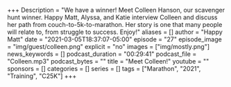 +++
Description = "We have a winner! Meet Colleen Hanson, our scavenger hunt winner. Happy Matt, Alyssa, and Katie interview Colleen and discuss her path from couch-to-5k-to-marathon. Her story is one that many people will relate to, from struggle to success. Enjoy!"
aliases = []
author = "Happy Matt"
date = "2021-03-05T18:37:07-05:00"
episode = "27"
episode_image = "img/guest/colleen.png"
explicit = "no"
images = ["img/mostly.png"]
news_keywords = []
podcast_duration = "00:29:41"
podcast_file = "Colleen.mp3"
podcast_bytes = ""
title = "Meet Colleen!"
youtube = ""
sponsors = []
categories = []
series = []
tags = ["Marathon", "2021", "Training", "C25K"]
+++
